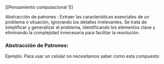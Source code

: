 [[Pensamiento computacional 1]]

Abstracción de patrones : Extraer las características esenciales de un
problema o situación, ignorando los detalles irrelevantes. Se trata de
simplificar y generalizar el problema, identificando los elementos clave
y eliminando la complejidad innecesaria para facilitar la resolución.

### Abstracción de Patrones: 
Ejemplo: Para usar un celular no necesitamos saber como esta compuesto 